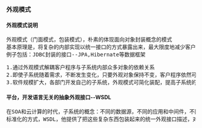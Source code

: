 ### 外观模式

#### 外观模式说明
<pre>
外观模式（门面模式，包装模式），朴素的体现面向对象封装概念的模式
基本原理是，将复杂的内部实现以统一接口的方式暴露出来，最大限度地减少客户程序对某些子系统内部众多对象的依赖关系。
例子包括：JDBC封装的接口--JPA,Hibernate等数据框架
</pre>

<pre>
1.通过外观模式解耦客户程序与子系统内部众多对象的依赖关系
2.即使子系统随着需求，不断发生变化，只要外观对象保持不变，客户程序依然可以调用
3.软件规模扩大，各部门开发自己的子系统，外观模式可简化装配，提高子系统的重用性
</pre>

#### 平台，开发语言无关的抽象外观接口--WSDL
<pre>
在SOA和云计算的时代，子系统的概念：不同的数据源，不同的应用和中间件，不同开发语言和操作系统平台。如何描述这些子系统组成？
标准化的方式，WSDL，他提供了把这些复杂东西包装起来的统一外观接口描述，对于使用者，还提供了这个外观接口的位置。
</pre>